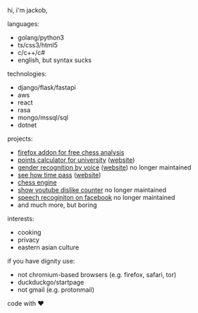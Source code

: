 hi, i'm jackob,

languages:

- golang/python3
- ts/css3/html5
- c/c++/c#
- english, but syntax sucks

technologies:

- django/flask/fastapi
- aws
- react
- rasa
- mongo/mssql/sql
- dotnet

projects:

- [firefox addon for free chess analysis](https://addons.mozilla.org/en-US/firefox/addon/chess-com-analyse-at-lichess/)
- [points calculator for university](https://github.com/zeraye/wut-calculator) ([website](https://zeraye.github.io/wut-calculator/))
- [gender recognition by voice](https://github.com/zeraye/rege) ([website](https://zeraye.github.io/rege/)) no longer maintained
- [see how time pass](https://github.com/zeraye/ageing) ([website](https://zeraye.github.io/ageing/))
- [chess engine](https://github.com/zeraye/buba)
- [show youtube dislike counter](https://github.com/zeraye/youtube-dislikes-counter) no longer maintained
- [speech recoginiton on facebook](https://github.com/zeraye/facebook-speech-recognition) no longer maintained
- and much more, but boring

interests:

- cooking
- privacy
- eastern asian culture

if you have dignity use:

- not chromium-based browsers (e.g. firefox, safari, tor)
- duckduckgo/startpage
- not gmail (e.g. protonmail)

code with ❤️
